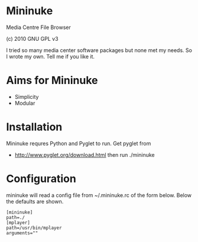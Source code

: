 # Mininuke #

Media Centre File Browser

(c) 2010 GNU GPL v3

I tried so many media center software 
packages but none met my needs. So I
wrote my own. Tell me if you like it.

# Aims for Mininuke #
*   Simplicity
*   Modular

# Installation #
Mininuke requres Python and Pyglet to
run. Get pyglet from 
*   http://www.pyglet.org/download.html
then run ./mininuke

# Configuration #
mininuke will read a config file from 
    ~/.mininuke.rc
of the form below. Below the defaults 
are shown.

    [mininuke]
    path=./
    [mplayer]
    path=/usr/bin/mplayer
    arguments=""

